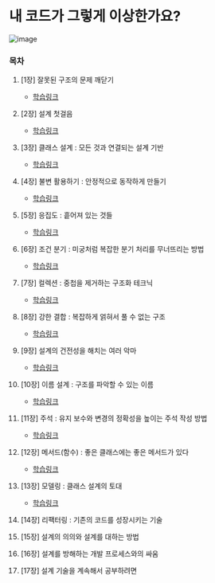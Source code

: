 # 내 코드가 그렇게 이상한가요?

![image](https://github.com/ulimy/study/assets/18046394/63b7ae90-344e-429a-9e89-f7bd07c359b0)

### 목차

1. [1장] 잘못된 구조의 문제 깨닫기
    - [학습링크](https://github.com/ulimy/study/blob/main/java/%EC%B1%85/%EB%82%B4%20%EC%BD%94%EB%93%9C%EA%B0%80%20%EA%B7%B8%EB%A0%87%EA%B2%8C%20%EC%9D%B4%EC%83%81%ED%95%9C%EA%B0%80%EC%9A%94%3F/%5B1%EC%9E%A5%5D%20%EC%9E%98%EB%AA%BB%EB%90%9C%20%EA%B5%AC%EC%A1%B0%EC%9D%98%20%EB%AC%B8%EC%A0%9C%20%EA%B9%A8%EB%8B%AB%EA%B8%B0.md)


2. [2장] 설계 첫걸음
    - [학습링크](https://github.com/ulimy/study/blob/main/java/%EC%B1%85/%EB%82%B4%20%EC%BD%94%EB%93%9C%EA%B0%80%20%EA%B7%B8%EB%A0%87%EA%B2%8C%20%EC%9D%B4%EC%83%81%ED%95%9C%EA%B0%80%EC%9A%94%3F/%5B2%EC%9E%A5%5D%20%EC%84%A4%EA%B3%84%20%EC%B2%AB%EA%B1%B8%EC%9D%8C.md)


3. [3장] 클래스 설계 : 모든 것과 연결되는 설계 기반
    - [학습링크](https://github.com/ulimy/study/blob/main/java/%EC%B1%85/%EB%82%B4%20%EC%BD%94%EB%93%9C%EA%B0%80%20%EA%B7%B8%EB%A0%87%EA%B2%8C%20%EC%9D%B4%EC%83%81%ED%95%9C%EA%B0%80%EC%9A%94%3F/%5B3%EC%9E%A5%5D%20%ED%81%B4%EB%9E%98%EC%8A%A4%20%EC%84%A4%EA%B3%84%20%3A%20%EB%AA%A8%EB%93%A0%20%EA%B2%83%EA%B3%BC%20%EC%97%B0%EA%B2%B0%EB%90%98%EB%8A%94%20%EC%84%A4%EA%B3%84%20%EA%B8%B0%EB%B0%98.md)


4. [4장] 불변 활용하기 : 안정적으로 동작하게 만들기
    - [학습링크](https://github.com/ulimy/study/blob/main/java/%EC%B1%85/%EB%82%B4%20%EC%BD%94%EB%93%9C%EA%B0%80%20%EA%B7%B8%EB%A0%87%EA%B2%8C%20%EC%9D%B4%EC%83%81%ED%95%9C%EA%B0%80%EC%9A%94%3F/%5B4%EC%9E%A5%5D%20%EB%B6%88%EB%B3%80%20%ED%99%9C%EC%9A%A9%ED%95%98%EA%B8%B0%20%3A%20%EC%95%88%EC%A0%95%EC%A0%81%EC%9C%BC%EB%A1%9C%20%EB%8F%99%EC%9E%91%ED%95%98%EA%B2%8C%20%EB%A7%8C%EB%93%A4%EA%B8%B0.md)


5. [5장] 응집도 : 흩어져 있는 것들
    - [학습링크](https://github.com/ulimy/study/blob/main/java/%EC%B1%85/%EB%82%B4%20%EC%BD%94%EB%93%9C%EA%B0%80%20%EA%B7%B8%EB%A0%87%EA%B2%8C%20%EC%9D%B4%EC%83%81%ED%95%9C%EA%B0%80%EC%9A%94%3F/%5B5%EC%9E%A5%5D%20%EC%9D%91%EC%A7%91%EB%8F%84%20%3A%20%ED%9D%A9%EC%96%B4%EC%A0%B8%20%EC%9E%88%EB%8A%94%20%EA%B2%83%EB%93%A4.md)


6. [6장] 조건 분기 : 미궁처럼 복잡한 분기 처리를 무너뜨리는 방법
    - [학습링크](https://github.com/ulimy/study/blob/main/java/%EC%B1%85/%EB%82%B4%20%EC%BD%94%EB%93%9C%EA%B0%80%20%EA%B7%B8%EB%A0%87%EA%B2%8C%20%EC%9D%B4%EC%83%81%ED%95%9C%EA%B0%80%EC%9A%94%3F/%5B6%EC%9E%A5%5D%20%EC%A1%B0%EA%B1%B4%20%EB%B6%84%EA%B8%B0%20%3A%20%EB%AF%B8%EA%B6%81%EC%B2%98%EB%9F%BC%20%EB%B3%B5%EC%9E%A1%ED%95%9C%20%EB%B6%84%EA%B8%B0%20%EC%B2%98%EB%A6%AC%EB%A5%BC%20%EB%AC%B4%EB%84%88%EB%9C%A8%EB%A6%AC%EB%8A%94%20%EB%B0%A9%EB%B2%95.md)


7. [7장] 컬렉션 : 중첩을 제거하는 구조화 테크닉
    - [학습링크](https://github.com/ulimy/study/blob/main/java/%EC%B1%85/%EB%82%B4%20%EC%BD%94%EB%93%9C%EA%B0%80%20%EA%B7%B8%EB%A0%87%EA%B2%8C%20%EC%9D%B4%EC%83%81%ED%95%9C%EA%B0%80%EC%9A%94%3F/%5B7%EC%9E%A5%5D%20%EC%BB%AC%EB%A0%89%EC%85%98%20%3A%20%EC%A4%91%EC%B2%A9%EC%9D%84%20%EC%A0%9C%EA%B1%B0%ED%95%98%EB%8A%94%20%EA%B5%AC%EC%A1%B0%ED%99%94%20%ED%85%8C%ED%81%AC%EB%8B%89.md)


8. [8장] 강한 결합 : 복잡하게 얽혀서 풀 수 없는 구조
    - [학습링크](https://github.com/ulimy/study/blob/main/java/%EC%B1%85/%EB%82%B4%20%EC%BD%94%EB%93%9C%EA%B0%80%20%EA%B7%B8%EB%A0%87%EA%B2%8C%20%EC%9D%B4%EC%83%81%ED%95%9C%EA%B0%80%EC%9A%94%3F/%5B8%EC%9E%A5%5D%20%EA%B0%95%ED%95%9C%20%EA%B2%B0%ED%95%A9%20%3A%20%EB%B3%B5%EC%9E%A1%ED%95%98%EA%B2%8C%20%EC%96%BD%ED%98%80%EC%84%9C%20%ED%92%80%20%EC%88%98%20%EC%97%86%EB%8A%94%20%EA%B5%AC%EC%A1%B0.md)


9. [9장] 설계의 건전성을 해치는 여러 악마
    - [학습링크](https://github.com/ulimy/study/blob/main/java/%EC%B1%85/%EB%82%B4%20%EC%BD%94%EB%93%9C%EA%B0%80%20%EA%B7%B8%EB%A0%87%EA%B2%8C%20%EC%9D%B4%EC%83%81%ED%95%9C%EA%B0%80%EC%9A%94%3F/%5B9%EC%9E%A5%5D%20%EC%84%A4%EA%B3%84%EC%9D%98%20%EA%B1%B4%EC%A0%84%EC%84%B1%EC%9D%84%20%ED%95%B4%EC%B9%98%EB%8A%94%20%EC%97%AC%EB%9F%AC%20%EC%95%85%EB%A7%88.md)

10. [10장] 이름 설계 : 구조를 파악할 수 있는 이름
    - [학습링크](https://github.com/ulimy/study/blob/main/java/%EC%B1%85/%EB%82%B4%20%EC%BD%94%EB%93%9C%EA%B0%80%20%EA%B7%B8%EB%A0%87%EA%B2%8C%20%EC%9D%B4%EC%83%81%ED%95%9C%EA%B0%80%EC%9A%94%3F/%5B10%EC%9E%A5%5D%20%EC%9D%B4%EB%A6%84%20%EC%84%A4%EA%B3%84%20%3A%20%EA%B5%AC%EC%A1%B0%EB%A5%BC%20%ED%8C%8C%EC%95%85%ED%95%A0%20%EC%88%98%20%EC%9E%88%EB%8A%94%20%EC%9D%B4%EB%A6%84%20.md)


11. [11장] 주석 : 유지 보수와 변경의 정확성을 높이는 주석 작성 방법
    - [학습링크](https://github.com/ulimy/study/blob/main/java/%EC%B1%85/%EB%82%B4%20%EC%BD%94%EB%93%9C%EA%B0%80%20%EA%B7%B8%EB%A0%87%EA%B2%8C%20%EC%9D%B4%EC%83%81%ED%95%9C%EA%B0%80%EC%9A%94%3F/%5B11%EC%9E%A5%5D%20%EC%A3%BC%EC%84%9D%20%3A%20%EC%9C%A0%EC%A7%80%20%EB%B3%B4%EC%88%98%EC%99%80%20%EB%B3%80%EA%B2%BD%EC%9D%98%20%EC%A0%95%ED%99%95%EC%84%B1%EC%9D%84%20%EB%86%92%EC%9D%B4%EB%8A%94%20%EC%A3%BC%EC%84%9D%20%EC%9E%91%EC%84%B1%20%EB%B0%A9%EB%B2%95.md)


12. [12장] 메서드(함수) : 좋은 클래스에는 좋은 메서드가 있다
    - [학습링크](https://github.com/ulimy/study/blob/main/java/%EC%B1%85/%EB%82%B4%20%EC%BD%94%EB%93%9C%EA%B0%80%20%EA%B7%B8%EB%A0%87%EA%B2%8C%20%EC%9D%B4%EC%83%81%ED%95%9C%EA%B0%80%EC%9A%94%3F/%5B12%EC%9E%A5%5D%20%EB%A9%94%EC%84%9C%EB%93%9C(%ED%95%A8%EC%88%98)%20%3A%20%EC%A2%8B%EC%9D%80%20%ED%81%B4%EB%9E%98%EC%8A%A4%EC%97%90%EB%8A%94%20%EC%A2%8B%EC%9D%80%20%EB%A9%94%EC%84%9C%EB%93%9C%EA%B0%80%20%EC%9E%88%EB%8B%A4.md)


13. [13장] 모델링 : 클래스 설계의 토대
    - [학습링크](https://github.com/ulimy/study/blob/main/java/%EC%B1%85/%EB%82%B4%20%EC%BD%94%EB%93%9C%EA%B0%80%20%EA%B7%B8%EB%A0%87%EA%B2%8C%20%EC%9D%B4%EC%83%81%ED%95%9C%EA%B0%80%EC%9A%94%3F/%5B13%EC%9E%A5%5D%20%EB%AA%A8%EB%8D%B8%EB%A7%81%20%3A%20%ED%81%B4%EB%9E%98%EC%8A%A4%20%EC%84%A4%EA%B3%84%EC%9D%98%20%ED%86%A0%EB%8C%80.md)


14. [14장] 리팩터링 : 기존의 코드를 성장시키는 기술


15. [15장] 설계의 의의와 설계를 대하는 방법


16. [16장] 설계를 방해하는 개발 프로세스와의 싸움


17. [17장] 설계 기술을 계속해서 공부하려면
